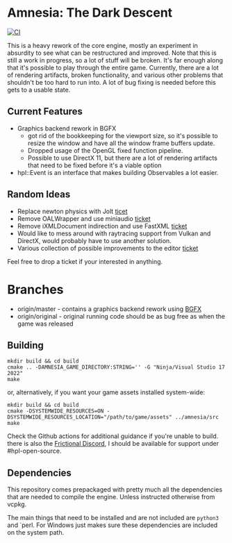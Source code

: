 # Amnesia: The Dark Descent
[![CI](https://github.com/pollend/AmnesiaTheDarkDescent/actions/workflows/build.yml/badge.svg?branch=master)](https://github.com/pollend/AmnesiaTheDarkDescent/actions/workflows/build.yml)

This is a heavy rework of the core engine, mostly an experiment in absurdity to see what can be restructured and improved. Note that this is still a work in progress, so a lot of stuff will be broken. It's far enough along that it's possible to play through the entire game. Currently, there are a lot of rendering artifacts, broken functionality, and various other problems that shouldn't be too hard to run into. A lot of bug fixing is needed before this gets to a usable state.

## Current Features

- Graphics backend rework in BGFX
  - got rid of the bookkeeping for the viewport size, so it's possible to resize the window and have all the window frame buffers update. 
  - Dropped usage of the OpenGL fixed function pipeline.
  - Possible to use DirectX 11, but there are a lot of rendering artifacts that need to be fixed before it's a viable option
- hpl::Event is an interface that makes building Observables a lot easier. 

## Random Ideas

- Replace newton physics with Jolt [ticet](https://github.com/pollend/AmnesiaTheDarkDescent/issues/20)
- Remove OALWrapper and use miniaudio [ticket](https://github.com/pollend/AmnesiaTheDarkDescent/issues/13)
- Remove iXMLDocument indirection and use FastXML [ticket](https://github.com/pollend/AmnesiaTheDarkDescent/issues/25)
- Would like to mess around with raytracing support from Vulkan and DirectX, would probably have to use another solution. 
- Various collection of possible improvements to the editor [ticket](https://github.com/pollend/AmnesiaTheDarkDescent/issues/22)

Feel free to drop a ticket if your interested in anything. 

# Branches
- origin/master - contains a graphics backend rework using [BGFX](https://github.com/bkaradzic/bgfx)
- origin/original - original running code should be as bug free as when the game was released

## Building

~~~~
mkdir build && cd build
cmake .. -DAMNESIA_GAME_DIRECTORY:STRING='' -G "Ninja/Visual Studio 17 2022"
make
~~~~

or, alternatively, if you want your game assets installed system-wide:

~~~~
mkdir build && cd build
cmake -DSYSTEMWIDE_RESOURCES=ON -DSYSTEMWIDE_RESOURCES_LOCATION="/path/to/game/assets" ../amnesia/src
make
~~~~

Check the Github actions for additional guidance if you're unable to build. there is also the [Frictional Discord](https://discord.com/invite/frictionalgames), I should be available for support under #hpl-open-source.

## Dependencies

This repository comes prepackaged with pretty much all the dependencies that are needed to compile the engine. Unless instructed
otherwise from vcpkg.

The main things that need to be installed and are not included are `python3` and `perl. For Windows just makes sure these dependencies are included 
on the system path. 
